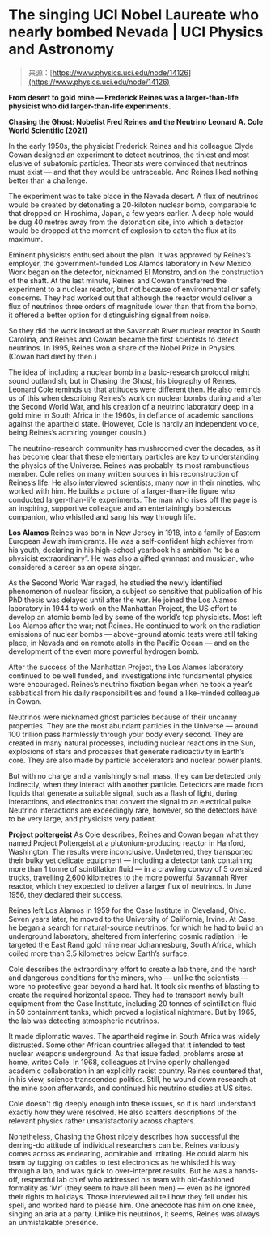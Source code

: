<!--yml
category: 未分类
date: 2024-05-29 12:32:29
-->

# The singing UCI Nobel Laureate who nearly bombed Nevada | UCI Physics and Astronomy

> 来源：[https://www.physics.uci.edu/node/14126](https://www.physics.uci.edu/node/14126)

**From desert to gold mine — Frederick Reines was a larger-than-life physicist who did larger-than-life experiments.**

**Chasing the Ghost: Nobelist Fred Reines and the Neutrino Leonard A. Cole World Scientific (2021)**

In the early 1950s, the physicist Frederick Reines and his colleague Clyde Cowan designed an experiment to detect neutrinos, the tiniest and most elusive of subatomic particles. Theorists were convinced that neutrinos must exist — and that they would be untraceable. And Reines liked nothing better than a challenge.

The experiment was to take place in the Nevada desert. A flux of neutrinos would be created by detonating a 20-kiloton nuclear bomb, comparable to that dropped on Hiroshima, Japan, a few years earlier. A deep hole would be dug 40 metres away from the detonation site, into which a detector would be dropped at the moment of explosion to catch the flux at its maximum.

Eminent physicists enthused about the plan. It was approved by Reines’s employer, the government-funded Los Alamos laboratory in New Mexico. Work began on the detector, nicknamed El Monstro, and on the construction of the shaft. At the last minute, Reines and Cowan transferred the experiment to a nuclear reactor, but not because of environmental or safety concerns. They had worked out that although the reactor would deliver a flux of neutrinos three orders of magnitude lower than that from the bomb, it offered a better option for distinguishing signal from noise.

So they did the work instead at the Savannah River nuclear reactor in South Carolina, and Reines and Cowan became the first scientists to detect neutrinos. In 1995, Reines won a share of the Nobel Prize in Physics. (Cowan had died by then.)

The idea of including a nuclear bomb in a basic-research protocol might sound outlandish, but in Chasing the Ghost, his biography of Reines, Leonard Cole reminds us that attitudes were different then. He also reminds us of this when describing Reines’s work on nuclear bombs during and after the Second World War, and his creation of a neutrino laboratory deep in a gold mine in South Africa in the 1960s, in defiance of academic sanctions against the apartheid state. (However, Cole is hardly an independent voice, being Reines’s admiring younger cousin.)

The neutrino-research community has mushroomed over the decades, as it has become clear that these elementary particles are key to understanding the physics of the Universe. Reines was probably its most rambunctious member. Cole relies on many written sources in his reconstruction of Reines’s life. He also interviewed scientists, many now in their nineties, who worked with him. He builds a picture of a larger-than-life figure who conducted larger-than-life experiments. The man who rises off the page is an inspiring, supportive colleague and an entertainingly boisterous companion, who whistled and sang his way through life.

**Los Alamos**
Reines was born in New Jersey in 1918, into a family of Eastern European Jewish immigrants. He was a self-confident high achiever from his youth, declaring in his high-school yearbook his ambition “to be a physicist extraordinary”. He was also a gifted gymnast and musician, who considered a career as an opera singer.

As the Second World War raged, he studied the newly identified phenomenon of nuclear fission, a subject so sensitive that publication of his PhD thesis was delayed until after the war. He joined the Los Alamos laboratory in 1944 to work on the Manhattan Project, the US effort to develop an atomic bomb led by some of the world’s top physicists. Most left Los Alamos after the war; not Reines. He continued to work on the radiation emissions of nuclear bombs — above-ground atomic tests were still taking place, in Nevada and on remote atolls in the Pacific Ocean — and on the development of the even more powerful hydrogen bomb.

After the success of the Manhattan Project, the Los Alamos laboratory continued to be well funded, and investigations into fundamental physics were encouraged. Reines’s neutrino fixation began when he took a year’s sabbatical from his daily responsibilities and found a like-minded colleague in Cowan.

Neutrinos were nicknamed ghost particles because of their uncanny properties. They are the most abundant particles in the Universe — around 100 trillion pass harmlessly through your body every second. They are created in many natural processes, including nuclear reactions in the Sun, explosions of stars and processes that generate radioactivity in Earth’s core. They are also made by particle accelerators and nuclear power plants.

But with no charge and a vanishingly small mass, they can be detected only indirectly, when they interact with another particle. Detectors are made from liquids that generate a suitable signal, such as a flash of light, during interactions, and electronics that convert the signal to an electrical pulse. Neutrino interactions are exceedingly rare, however, so the detectors have to be very large, and physicists very patient.

**Project poltergeist**
As Cole describes, Reines and Cowan began what they named Project Poltergeist at a plutonium-producing reactor in Hanford, Washington. The results were inconclusive. Undeterred, they transported their bulky yet delicate equipment — including a detector tank containing more than 1 tonne of scintillation fluid — in a crawling convoy of 5 oversized trucks, travelling 2,600 kilometres to the more powerful Savannah River reactor, which they expected to deliver a larger flux of neutrinos. In June 1956, they declared their success.

Reines left Los Alamos in 1959 for the Case Institute in Cleveland, Ohio. Seven years later, he moved to the University of California, Irvine. At Case, he began a search for natural-source neutrinos, for which he had to build an underground laboratory, sheltered from interfering cosmic radiation. He targeted the East Rand gold mine near Johannesburg, South Africa, which coiled more than 3.5 kilometres below Earth’s surface.

Cole describes the extraordinary effort to create a lab there, and the harsh and dangerous conditions for the miners, who — unlike the scientists — wore no protective gear beyond a hard hat. It took six months of blasting to create the required horizontal space. They had to transport newly built equipment from the Case Institute, including 20 tonnes of scintillation fluid in 50 containment tanks, which proved a logistical nightmare. But by 1965, the lab was detecting atmospheric neutrinos.

It made diplomatic waves. The apartheid regime in South Africa was widely distrusted. Some other African countries alleged that it intended to test nuclear weapons underground. As that issue faded, problems arose at home, writes Cole. In 1968, colleagues at Irvine openly challenged academic collaboration in an explicitly racist country. Reines countered that, in his view, science transcended politics. Still, he wound down research at the mine soon afterwards, and continued his neutrino studies at US sites.

Cole doesn’t dig deeply enough into these issues, so it is hard understand exactly how they were resolved. He also scatters descriptions of the relevant physics rather unsatisfactorily across chapters.

Nonetheless, Chasing the Ghost nicely describes how successful the derring-do attitude of individual researchers can be. Reines variously comes across as endearing, admirable and irritating. He could alarm his team by tugging on cables to test electronics as he whistled his way through a lab, and was quick to over-interpret results. But he was a hands-off, respectful lab chief who addressed his team with old-fashioned formality as ‘Mr’ (they seem to have all been men) — even as he ignored their rights to holidays. Those interviewed all tell how they fell under his spell, and worked hard to please him. One anecdote has him on one knee, singing an aria at a party. Unlike his neutrinos, it seems, Reines was always an unmistakable presence.